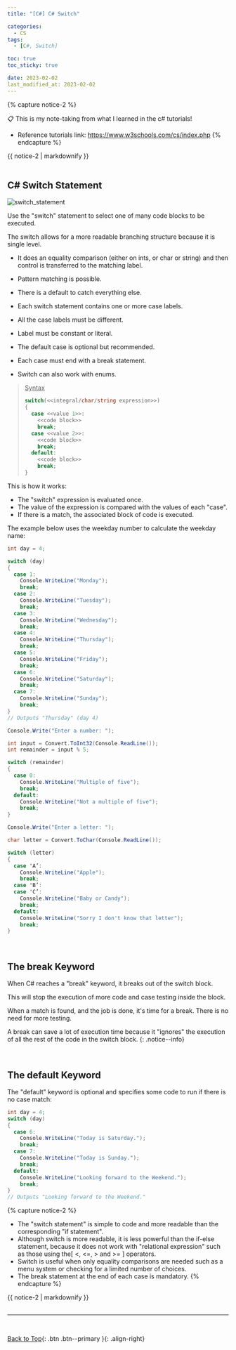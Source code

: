 ```yaml
---
title: "[C#] C# Switch"

categories:
  - CS
tags:
  - [C#, Switch]

toc: true
toc_sticky: true

date: 2023-02-02
last_modified_at: 2023-02-02
---
```


{% capture notice-2 %}

📋 This is my note-taking from what I learned in the c# tutorials!

- Reference tutorials link: <https://www.w3schools.com/cs/index.php>
  {% endcapture %}

<div class="notice--danger">{{ notice-2 | markdownify }}</div>

<!-- 📋 This is my note-taking from what I learned in the class "Programming 1 - COMP 100-002"
{: .notice--danger} -->

<br>

## C# Switch Statement

![switch_statement](../../../assets/images/switch%20state.png)

Use the "switch" statement to select one of many code blocks to be executed.

The switch allows for a more readable branching structure because it is single level.

- It does an equality comparison (either on ints, or char or string) and then control is transferred to the matching label.
- Pattern matching is possible.
- There is a default to catch everything else.

- Each switch statement contains one or more case labels.
- All the case labels must be different.
- Label must be constant or literal.
- The default case is optional but recommended.
- Each case must end with a break statement.
- Switch can also work with enums.

> <u>Syntax</u>
>
> ```csharp
> switch(<<integral/char/string expression>>)
> {
>   case <<value 1>>:
>     <<code block>>
>     break;
>   case <<value 2>>:
>     <<code block>>
>     break;
>   default:
>     <<code block>>
>     break;
> }
> ```

This is how it works:

- The "switch" expression is evaluated once.
- The value of the expression is compared with the values of each "case".
- If there is a match, the associated block of code is executed.

The example below uses the weekday number to calculate the weekday name:

```csharp
int day = 4;

switch (day)
{
  case 1:
    Console.WriteLine("Monday");
    break;
  case 2:
    Console.WriteLine("Tuesday");
    break;
  case 3:
    Console.WriteLine("Wednesday");
    break;
  case 4:
    Console.WriteLine("Thursday");
    break;
  case 5:
    Console.WriteLine("Friday");
    break;
  case 6:
    Console.WriteLine("Saturday");
    break;
  case 7:
    Console.WriteLine("Sunday");
    break;
}
// Outputs "Thursday" (day 4)
```

```csharp
Console.Write("Enter a number: ");

int input = Convert.ToInt32(Console.ReadLine());
int remainder = input % 5;

switch (remainder)
{
  case 0:
    Console.WriteLine("Multiple of five");
    break;
  default:
    Console.WriteLine("Not a multiple of five");
    break;
}
```

```csharp
Console.Write("Enter a letter: ");

char letter = Convert.ToChar(Console.ReadLine());

switch (letter)
{
  case 'A’:
    Console.WriteLine("Apple");
    break;
  case 'B’:
  case 'C’:
    Console.WriteLine("Baby or Candy");
    break;
  default:
    Console.WriteLine("Sorry I don't know that letter");
    break;
}
```

<br>

## The break Keyword

When C# reaches a "break" keyword, it breaks out of the switch block.

This will stop the execution of more code and case testing inside the block.

When a match is found, and the job is done, it's time for a break. There is no need for more testing.

A break can save a lot of execution time because it "ignores" the execution of all the rest of the code in the switch block.
{: .notice--info}

<br>

## The default Keyword

The "default" keyword is optional and specifies some code to run if there is no case match:

```csharp
int day = 4;
switch (day)
{
  case 6:
    Console.WriteLine("Today is Saturday.");
    break;
  case 7:
    Console.WriteLine("Today is Sunday.");
    break;
  default:
    Console.WriteLine("Looking forward to the Weekend.");
    break;
}
// Outputs "Looking forward to the Weekend."
```

{% capture notice-2 %}

- The "switch statement" is simple to code and more readable than the corresponding "if statement".
- Although switch is more readable, it is less powerful than the if-else statement, because it does not work with "relational expression" such as those using the[ <, <=, > and >= ] operators.
- Switch is useful when only equality comparisons are needed such as a menu system or checking for a limited number of choices.
- The break statement at the end of each case is mandatory.
  {% endcapture %}

<div class="notice--info">{{ notice-2 | markdownify }}</div>

<br>

---

<br>

[Back to Top](#){: .btn .btn--primary }{: .align-right}

